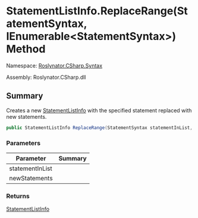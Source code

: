 # StatementListInfo\.ReplaceRange\(StatementSyntax, IEnumerable\<StatementSyntax>\) Method

Namespace: [Roslynator.CSharp.Syntax](../../README.md)

Assembly: Roslynator\.CSharp\.dll

## Summary

Creates a new [StatementListInfo](../README.md) with the specified statement replaced with new statements\.

```csharp
public StatementListInfo ReplaceRange(StatementSyntax statementInList, IEnumerable<StatementSyntax> newStatements)
```

### Parameters

| Parameter | Summary |
| --------- | ------- |
| statementInList | |
| newStatements | |

### Returns

[StatementListInfo](../README.md)




